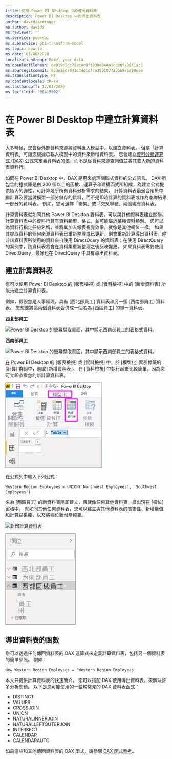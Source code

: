 ```yaml
---
title: 使用 Power BI Desktop 中的導出資料表
description: Power BI Desktop 中的導出資料表
author: davidiseminger
ms.author: davidi
ms.reviewer: ''
ms.service: powerbi
ms.subservice: pbi-transform-model
ms.topic: how-to
ms.date: 05/06/2020
LocalizationGroup: Model your data
ms.openlocfilehash: de919d5dc72ec4c9f1939d844a1cd287728f1ac8
ms.sourcegitcommit: 653e18d7041d3dd1cf7a38010372366975a98eae
ms.translationtype: HT
ms.contentlocale: zh-TW
ms.lasthandoff: 12/01/2020
ms.locfileid: "96415902"
---
```

# <a name="create-calculated-tables-in-power-bi-desktop"></a>在 Power BI Desktop 中建立計算資料表
大多時候，您會從外部資料來源將資料匯入模型中，以建立資料表。 但是「計算資料表」可讓您根據已載入模型中的資料來新增資料表。 您會建立[資料分析運算式 (DAX)](/dax/index) 公式來定義資料表的值，而不是從資料來源查詢值並將其載入新的資料表資料行。

如同在 Power BI Desktop 中，DAX 是用來處理關聯式資料的公式語言。 DAX 所包含的程式庫是由 200 個以上的函數、運算子和建構函式所組成，為建立公式提供極大的彈性，可計算幾乎所有資料分析需求的結果。 計算資料表最適合用於中繼計算及要當做模型一部分儲存的資料，而不是即時計算的資料表或作為查詢結果一部分的資料表。 例如，您可選擇「聯集」或「交叉聯結」兩個現有資料表。

計算資料表就如同其他 Power BI Desktop 資料表，可以與其他資料表建立關聯。 計算資料表中的資料行具有資料類型、格式，並可能屬於某種資料類別。 您可以為資料行指定任何名稱，並將其加入報表視覺效果，就像是其他欄位一樣。 如果其提取資料的任何來源資料表已重新整理或已更新，則會重新計算導出資料表，除非該資料表所使用的資料來自使用 DirectQuery 的資料表；在使用 DirectQuery 的案例中，該資料表將會在資料集重新整理之後反映變更。 如果資料表需要使用 DirectQuery，最好也在 DirectQuery 中具有導出資料表。

## <a name="create-a-calculated-table"></a>建立計算資料表

您可以使用 Power BI Desktop 的 [報表檢視] 或 [資料檢視] 中的 [新增資料表] 功能來建立計算資料表。

例如，假設您是人事經理，具有 [西北部員工] 資料表和另一個 [西南部員工] 資料表。 您想要將這兩個資料表合併成一個名為 [西區員工] 的單一資料表。

**西北部員工**

 ![Power BI Desktop 的螢幕擷取畫面，其中顯示西南部員工的表格式資料。](media/desktop-calculated-tables/calctables_nwempl.png)

**西南部員工**

 ![Power BI Desktop 的螢幕擷取畫面，其中顯示西南部員工的表格式資料。](media/desktop-calculated-tables/calctables_swempl.png)

在 Power BI Desktop 的 [報表檢視] 或 [資料檢視] 中，於 [模型化] 索引標籤的 [計算] 群組中，選取 [新增資料表]。 在 [資料檢視] 中執行起來比較簡單，因為您可立即查看您的新計算資料表。

 ![資料檢視中的新資料表](media/desktop-calculated-tables/calctables_formulabarempty.png)

在公式列中輸入下列公式：

```dax
Western Region Employees = UNION('Northwest Employees', 'Southwest Employees')
```

名為 [西區員工] 的新資料表隨即建立，且就像任何其他資料表一樣出現在 [欄位] 窗格中。 就如同其他任何資料表，您可以建立與其他資料表的關聯性、新增量值和計算結果欄，以及將欄位新增至報表。

 ![新增計算資料表](media/desktop-calculated-tables/calctables_westregionempl.png)

 ![[欄位] 窗格中的新資料表](media/desktop-calculated-tables/calctables_fieldlist.png)

## <a name="functions-for-calculated-tables"></a>導出資料表的函數

您可以透過任何傳回資料表的 DAX 運算式來定義計算資料表，包括另一個資料表的簡單參照。 例如：

```dax
New Western Region Employees = 'Western Region Employees'
```

本文只提供計算資料表的快速簡介。 您可以搭配 DAX 使用導出資料表，來解決許多分析問題。 以下是您可能使用的一些較常見的 DAX 資料表函式：

* DISTINCT
* VALUES
* CROSSJOIN
* UNION
* NATURALINNERJOIN
* NATURALLEFTOUTERJOIN
* INTERSECT
* CALENDAR
* CALENDARAUTO

如需這些和其他傳回資料表的 DAX 函式，請參閱 [DAX 函式參考](/dax/dax-function-reference)。

